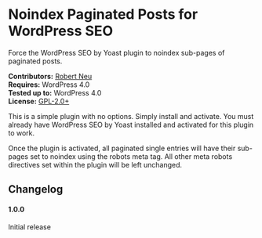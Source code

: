 # Noindex Paginated Posts for WordPress SEO

Force the WordPress SEO by Yoast plugin to noindex sub-pages of paginated posts.

__Contributors:__ [Robert Neu](https://github.com/robneu)  
__Requires:__ WordPress 4.0  
__Tested up to:__ WordPress 4.0  
__License:__ [GPL-2.0+](http://www.gnu.org/licenses/gpl-2.0.html)  

This is a simple plugin with no options. Simply install and activate. You must already have WordPress SEO by Yoast installed and activated for this plugin to work.

Once the plugin is activated, all paginated single entries will have their sub-pages set to noindex using the robots meta tag. All other meta robots directives set within the plugin will be left unchanged.

## Changelog

#### 1.0.0

Initial release
